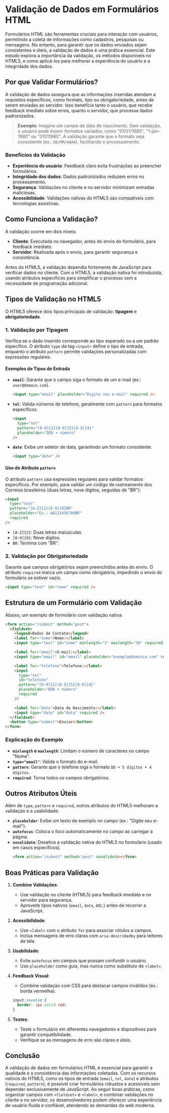 # Validação de Dados em Formulários HTML

Formulários HTML são ferramentas cruciais para interação com usuários, permitindo a coleta de informações como cadastros, pesquisas ou mensagens. No entanto, para garantir que os dados enviados sejam consistentes e úteis, a validação de dados é uma prática essencial. Este estudo explora a importância da validação, os métodos disponíveis no HTML5, e como aplicá-los para melhorar a experiência do usuário e a integridade dos dados.

## Por que Validar Formulários?

A validação de dados assegura que as informações inseridas atendam a requisitos específicos, como formato, tipo ou obrigatoriedade, antes de serem enviadas ao servidor. Isso beneficia tanto o usuário, que recebe feedback imediato sobre erros, quanto o servidor, que processa dados padronizados.

> **Exemplo**: Imagine um campo de data de nascimento. Sem validação, o usuário pode inserir formatos variados, como "01/01/1980", "1-jan-1980" ou "01011980". A validação garante que o formato seja consistente (ex.: `DD/MM/AAAA`), facilitando o processamento.

### Benefícios da Validação

- **Experiência do usuário**: Feedback claro evita frustrações ao preencher formulários.
- **Integridade dos dados**: Dados padronizados reduzem erros no processamento.
- **Segurança**: Validações no cliente e no servidor minimizam entradas maliciosas.
- **Acessibilidade**: Validações nativas do HTML5 são compatíveis com tecnologias assistivas.

## Como Funciona a Validação?

A validação ocorre em dois níveis:

- **Cliente**: Executada no navegador, antes do envio do formulário, para feedback imediato.
- **Servidor**: Realizada após o envio, para garantir segurança e consistência.

Antes do HTML5, a validação dependia fortemente de JavaScript para verificar dados no cliente. Com o HTML5, a validação nativa foi introduzida, usando atributos específicos para simplificar o processo sem a necessidade de programação adicional.

## Tipos de Validação no HTML5

O HTML5 oferece dois tipos principais de validação: **tipagem** e **obrigatoriedade**.

### 1. Validação por Tipagem

Verifica se o dado inserido corresponde ao tipo esperado ou a um padrão específico. O atributo `type` da tag `<input>` define o tipo de entrada, enquanto o atributo `pattern` permite validações personalizadas com expressões regulares.

#### Exemplos de Tipos de Entrada

- **`email`**: Garante que o campo siga o formato de um e-mail (ex.: `user@domain.com`).
  ```html
  <input type="email" placeholder="Digite seu e-mail" required />
  ```
- **`tel`**: Valida números de telefone, geralmente com `pattern` para formatos específicos.
  ```html
  <input
    type="tel"
    pattern="[0-9]{2}[0-9]{5}[0-9]{4}"
    placeholder="DDD + número"
  />
  ```
- **`date`**: Exibe um seletor de data, garantindo um formato consistente.
  ```html
  <input type="date" />
  ```

#### Uso do Atributo `pattern`

O atributo `pattern` usa expressões regulares para validar formatos específicos. Por exemplo, para validar um código de rastreamento dos Correios brasileiros (duas letras, nove dígitos, seguidas de "BR"):

```html
<input
  type="text"
  pattern="[A-Z]{2}[0-9]{9}BR"
  placeholder="Ex.: AA123456789BR"
  required
/>
```

- `[A-Z]{2}`: Duas letras maiúsculas.
- `[0-9]{9}`: Nove dígitos.
- `BR`: Termina com "BR".

### 2. Validação por Obrigatoriedade

Garante que campos obrigatórios sejam preenchidos antes do envio. O atributo `required` marca um campo como obrigatório, impedindo o envio do formulário se estiver vazio.

```html
<input type="text" id="nome" required />
```

## Estrutura de um Formulário com Validação

Abaixo, um exemplo de formulário com validação nativa:

```html
<form action="/submit" method="post">
  <fieldset>
    <legend>Dados de Contato</legend>
    <label for="nome">Nome:</label>
    <input type="text" id="nome" minlength="3" maxlength="50" required />

    <label for="email">E-mail:</label>
    <input type="email" id="email" placeholder="exemplo@dominio.com" required />

    <label for="telefone">Telefone:</label>
    <input
      type="tel"
      id="telefone"
      pattern="[0-9]{2}[0-9]{5}[0-9]{4}"
      placeholder="DDD + número"
      required
    />

    <label for="data">Data de Nascimento:</label>
    <input type="date" id="data" required />
  </fieldset>
  <button type="submit">Enviar</button>
</form>
```

### Explicação do Exemplo

- **`minlength` e `maxlength`**: Limitam o número de caracteres no campo "Nome".
- **`type="email"`**: Valida o formato do e-mail.
- **`pattern`**: Garante que o telefone siga o formato `DD + 5 dígitos + 4 dígitos`.
- **`required`**: Torna todos os campos obrigatórios.

## Outros Atributos Úteis

Além de `type`, `pattern` e `required`, outros atributos do HTML5 melhoram a validação e a usabilidade:

- **`placeholder`**: Exibe um texto de exemplo no campo (ex.: "Digite seu e-mail").
- **`autofocus`**: Coloca o foco automaticamente no campo ao carregar a página.
- **`novalidate`**: Desativa a validação nativa do HTML5 no formulário (usado em casos específicos).
  ```html
  <form action="/submit" method="post" novalidate></form>
  ```

## Boas Práticas para Validação

1. **Combine Validações**:

   - Use validação no cliente (HTML5) para feedback imediato e no servidor para segurança.
   - Aproveite tipos nativos (`email`, `date`, etc.) antes de recorrer a JavaScript.

2. **Acessibilidade**:

   - Use `<label>` com o atributo `for` para associar rótulos a campos.
   - Inclua mensagens de erro claras com `aria-describedby` para leitores de tela.

3. **Usabilidade**:

   - Evite `autofocus` em campos que possam confundir o usuário.
   - Use `placeholder` como guia, mas nunca como substituto de `<label>`.

4. **Feedback Visual**:

   - Combine validação com CSS para destacar campos inválidos (ex.: borda vermelha).

   ```css
   input:invalid {
     border: 2px solid red;
   }
   ```

5. **Testes**:
   - Teste o formulário em diferentes navegadores e dispositivos para garantir compatibilidade.
   - Verifique se as mensagens de erro são claras e úteis.

## Conclusão

A validação de dados em formulários HTML é essencial para garantir a qualidade e a consistência das informações coletadas. Com os recursos nativos do HTML5, como os tipos de entrada (`email`, `tel`, `date`) e atributos (`required`, `pattern`), é possível criar formulários robustos e acessíveis sem depender exclusivamente de JavaScript. Ao seguir boas práticas, como organizar campos com `<fieldset>` e `<label>`, e combinar validações no cliente e no servidor, os desenvolvedores podem oferecer uma experiência de usuário fluida e confiável, atendendo às demandas da web moderna.
